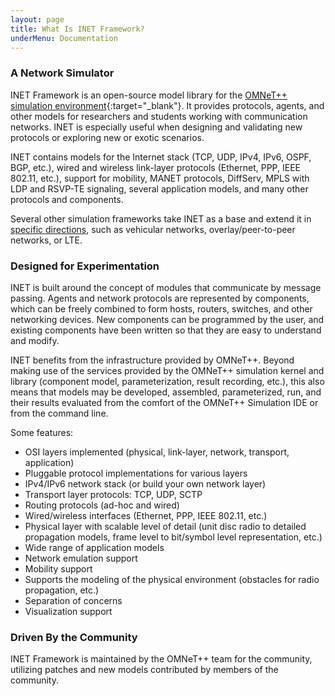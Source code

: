 ```yaml
---
layout: page
title: What Is INET Framework?
underMenu: Documentation
---
```


### A Network Simulator

INET Framework is an open-source model library for the [OMNeT++ simulation
environment](http://omnetpp.org){:target="_blank"}.
It provides protocols, agents, and other models for researchers and
students working with communication networks. INET is especially useful
when designing and validating new protocols or exploring new or exotic
scenarios.

INET contains models for the Internet stack (TCP, UDP, IPv4, IPv6, OSPF,
BGP, etc.), wired and wireless link-layer protocols (Ethernet, PPP, IEEE
802.11, etc.), support for mobility, MANET protocols, DiffServ, MPLS with
LDP and RSVP-TE signaling, several application models, and many other
protocols and components.

Several other simulation frameworks take INET as a base and extend it
in [specific directions](Extensions.html), such as vehicular networks,
overlay/peer-to-peer networks, or LTE.

### Designed for Experimentation

INET is built around the concept of modules that communicate by message
passing. Agents and network protocols are represented by components, which
can be freely combined to form hosts, routers, switches, and other
networking devices. New components can be programmed by the user, and
existing components have been written so that they are easy to understand
and modify.

INET benefits from the infrastructure provided by OMNeT++. Beyond making
use of the services provided by the OMNeT++ simulation kernel and library
(component model, parameterization, result recording, etc.), this also
means that models may be developed, assembled, parameterized, run, and
their results evaluated from the comfort of the OMNeT++ Simulation IDE or
from the command line.

Some features:

- OSI layers implemented (physical, link-layer, network, transport, application)
- Pluggable protocol implementations for various layers
- IPv4/IPv6 network stack (or build your own network layer)
- Transport layer protocols: TCP, UDP, SCTP
- Routing protocols (ad-hoc and wired)
- Wired/wireless interfaces (Ethernet, PPP, IEEE 802.11, etc.)
- Physical layer with scalable level of detail (unit disc radio to detailed propagation models, frame level to bit/symbol level representation, etc.)
- Wide range of application models
- Network emulation support
- Mobility support
- Supports the modeling of the physical environment (obstacles for radio propagation, etc.)
- Separation of concerns
- Visualization support

### Driven By the Community

INET Framework is maintained by the OMNeT++ team for the community,
utilizing patches and new models contributed by members of the community.
